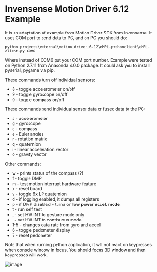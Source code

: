 # Invensense Motion Driver 6.12 Example

It is an adaptation of example from Motion Driver SDK from Invensense.
It uses COM port to send data to PC, and on PC you should do:

    python projects\external\motion_driver_6.12\eMPL-pythonclient\eMPL-client.py COM6

Where instead of COM6 put your COM port number. Example were tested on Python 2.7.11 from Anaconda 4.0.0 package.
It could ask you to install pyserial, pygame via pip.

These commands turn off individual sensors:
- 8 - toggle accelerometer on/off
- 9 - toggle gyroscope on/off
- 0 - toggle compass on/off

These commands send individual sensor data or fused data to the PC:
- a - accelerometer
- g - gyroscope
- c - compass
- e - Euler angles
- r - rotation matrix
- q - quaternion
- i - linear acceleration vector
- o - gravity vector

Other commands:
- w - prints status of the compass (?)
- f - toggle DMP
- m - test motion interrupt hardware feature
- x - reset board
- v - toggle 6x LP quaternion
- d - if logging enabled, it dumps all registers
- p - if DMP disabled - turns on **low power accel. mode**
- t - run self test
- , - set HW INT to gesture mode only
- . - set HW INT to continuous mode
- 1-5 - changes data rate from gyro and accell
- 6 - toggle pedometer display
- 7 - reset pedometer

Note that when running python application, it will not react on keypresses when console window in focus.
You should focus 3D window and then keypresses will work.

![image](https://cloud.githubusercontent.com/assets/14309815/19645584/1dd07b20-99fe-11e6-9469-7b863ced2444.gif)
